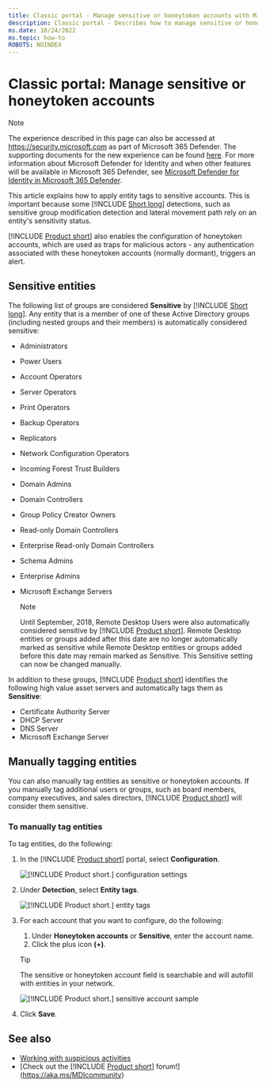 ```yaml
---
title: Classic portal - Manage sensitive or honeytoken accounts with Microsoft Defender for Identity
description: Classic portal - Describes how to manage sensitive or honeytoken accounts using Microsoft Defender for Identity
ms.date: 10/24/2022
ms.topic: how-to
ROBOTS: NOINDEX
---
```


# Classic portal: Manage sensitive or honeytoken accounts

> [!NOTE]
> The experience described in this page can also be accessed at <https://security.microsoft.com> as part of Microsoft 365 Defender. The supporting documents for the new experience can be found [here](/microsoft-365/security/defender-identity/entity-tags). For more information about Microsoft Defender for Identity and when other features will be available in Microsoft 365 Defender, see [Microsoft Defender for Identity in Microsoft 365 Defender](/microsoft-365/security/defender/microsoft-365-security-center-mdi).

This article explains how to apply entity tags to sensitive accounts. This is important because some [!INCLUDE [Short long](includes/product-short.md)] detections, such as sensitive group modification detection and lateral movement path rely on an entity's sensitivity status.

[!INCLUDE [Product short](includes/product-short.md)] also enables the configuration of honeytoken accounts, which are used as traps for malicious actors - any authentication associated with these honeytoken accounts (normally dormant), triggers an alert.

## Sensitive entities

The following list of groups are considered **Sensitive** by [!INCLUDE [Short long](includes/product-short.md)]. Any entity that is a member of one of these Active Directory groups (including nested groups and their members) is automatically considered sensitive:

- Administrators
- Power Users
- Account Operators
- Server Operators
- Print Operators
- Backup Operators
- Replicators
- Network Configuration Operators
- Incoming Forest Trust Builders
- Domain Admins
- Domain Controllers
- Group Policy Creator Owners
- Read-only Domain Controllers
- Enterprise Read-only Domain Controllers
- Schema Admins
- Enterprise Admins
- Microsoft Exchange Servers

  > [!NOTE]
  > Until September, 2018, Remote Desktop Users were also automatically considered sensitive by [!INCLUDE [Product short](includes/product-short.md)]. Remote Desktop entities or groups added after this date are no longer automatically marked as sensitive while Remote Desktop entities or groups added before this date may remain marked as Sensitive. This Sensitive setting can now be changed manually.

In addition to these groups, [!INCLUDE [Product short](includes/product-short.md)] identifies the following high value asset servers and automatically tags them as **Sensitive**:

- Certificate Authority Server
- DHCP Server
- DNS Server
- Microsoft Exchange Server

## Manually tagging entities

You can also manually tag entities as sensitive or honeytoken accounts. If you manually tag additional users or groups, such as board members, company executives, and sales directors, [!INCLUDE [Product short](includes/product-short.md)] will consider them sensitive.

### To manually tag entities

To tag entities, do the following:

1. In the [!INCLUDE [Product short](includes/product-short.md)] portal, select **Configuration**.

    ![[!INCLUDE [Product short.](includes/product-short.md)] configuration settings](media/config-menu.png)

1. Under **Detection**, select **Entity tags**.

    ![[!INCLUDE [Product short.](includes/product-short.md)] entity tags](media/entity-tags.png)

1. For each account that you want to configure, do the following:
    1. Under **Honeytoken accounts** or **Sensitive**, enter the account name.
    1. Click the plus icon **(+)**.

    > [!TIP]
    > The sensitive or honeytoken account field is searchable and will autofill with entities in your network.

    ![[!INCLUDE [Product short.](includes/product-short.md)] sensitive account sample](media/sensitive-account-sample.png)

1. Click **Save**.

## See also

- [Working with suspicious activities](/defender-for-identity/manage-security-alerts)
- [Check out the [!INCLUDE [Product short](includes/product-short.md)] forum!](<https://aka.ms/MDIcommunity>)
